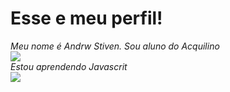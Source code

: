 # Esse e meu perfil!
_Meu nome é Andrw Stiven. Sou aluno do Acquilino_  
 ![](https://media.tenor.com/YdlzLMEkRXkAAAAM/ronaldo-portsmouth.gif)  
 _Estou aprendendo Javascrit_  
  ![](https://img.shields.io/badge/JavaScript-323330?style=for-the-badge&logo=javascript&logoColor=F7DF1E) 
